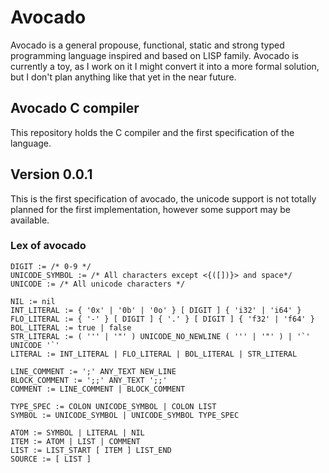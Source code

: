 # Avocado

Avocado is a general propouse, functional, static and strong typed
programming language inspired and based on LISP family. Avocado is
currently a toy, as I work on it I might convert it into a more formal
solution, but I don't plan anything like that yet in the near future.

## Avocado C compiler

This repository holds the C compiler and the first specification
of the language.

## Version 0.0.1

This is the first specification of avocado, the unicode support
is not totally planned for the first implementation, however
some support may be available.

### Lex of avocado

```
DIGIT := /* 0-9 */
UNICODE_SYMBOL := /* All characters except <{([])}> and space*/
UNICODE := /* All unicode characters */

NIL := nil
INT_LITERAL := { '0x' | '0b' | '0o' } [ DIGIT ] { 'i32' | 'i64' }
FLO_LITERAL := { '-' } [ DIGIT ] { '.' } [ DIGIT ] { 'f32' | 'f64' }
BOL_LITERAL := true | false
STR_LITERAL := ( ''' | '"' ) UNICODE_NO_NEWLINE ( ''' | '"' ) | '`' UNICODE '`'
LITERAL := INT_LITERAL | FLO_LITERAL | BOL_LITERAL | STR_LITERAL

LINE_COMMENT := ';' ANY_TEXT NEW_LINE
BLOCK_COMMENT := ';;' ANY_TEXT ';;'
COMMENT := LINE_COMMENT | BLOCK_COMMENT

TYPE_SPEC := COLON UNICODE_SYMBOL | COLON LIST
SYMBOL := UNICODE_SYMBOL | UNICODE_SYMBOL TYPE_SPEC

ATOM := SYMBOL | LITERAL | NIL
ITEM := ATOM | LIST | COMMENT
LIST := LIST_START [ ITEM ] LIST_END
SOURCE := [ LIST ]
```
